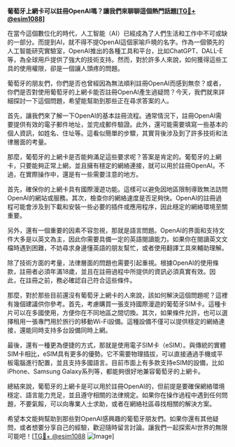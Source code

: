 **葡萄牙上網卡可以註冊OpenAI嗎？讓我們來聊聊這個熱門話題[[TG💪+ @esim1088](https://t.me/s/esim1088)]**

在當今這個數位化的時代，人工智能（AI）已經成為了人們生活和工作中不可或缺的一部分。而提到AI，就不得不提OpenAI這個家喻戶曉的名字。作為一個領先的人工智能研究實驗室，OpenAI推出的各種工具和平台，比如ChatGPT、DALL-E等，為全球用戶提供了強大的技術支持。然而，對於許多人來說，如何獲得這些工具的使用權限，卻是一個讓人頭疼的問題。

葡萄牙的朋友們，你們是否也曾經因為無法順利註冊OpenAI而感到無奈？或者，你們是否對使用葡萄牙的上網卡能否註冊OpenAI產生過疑問？今天，我們就來詳細探討一下這個問題，希望能幫助到那些正在尋求答案的人。

首先，讓我們來了解一下OpenAI的基本註冊流程。通常情況下，註冊OpenAI需要提供有效的電子郵件地址，並完成郵件驗證。此外，還可能需要填寫一些基本的個人資訊，如姓名、住址等。這看似簡單的步驟，其實背後涉及到了許多技術和法律層面的考量。

那麼，葡萄牙的上網卡是否能夠滿足這些要求呢？答案是肯定的。葡萄牙的上網卡，只要能夠正常上網，並且擁有穩定的網絡連接，就可以用於註冊OpenAI。不過，在實際操作中，還是有一些需要注意的地方。

首先，確保你的上網卡具有國際漫遊功能。這樣可以避免因地區限制導致無法訪問OpenAI的網站或服務。其次，檢查你的網絡速度是否足夠快。OpenAI的註冊過程可能會涉及到下載和安裝一些必要的插件或應用程序，因此穩定的網絡環境至關重要。

另外，還有一個重要的因素不容忽視，那就是語言問題。OpenAI的界面和支持文件大多是以英文為主，因此你需要具備一定的英語閱讀能力。如果你在閱讀英文文檔時遇到困難，不妨尋求身邊懂英語的朋友幫忙，或者使用翻譯工具來輔助理解。

除了技術方面的考量，法律層面的問題也需要引起重視。根據OpenAI的使用條款，註冊者必須年滿18歲，並且在註冊過程中所提供的資訊必須真實有效。因此，在註冊之前，務必確認自己符合這些條件。

那麼，對於那些目前還沒有葡萄牙上網卡的人來說，該如何解決這個問題呢？這裡有幾個建議供你參考。首先，考慮購買一張支持國際漫遊的葡萄牙SIM卡。這種卡片可以在多國使用，方便你在不同地區之間切換。其次，如果條件允許，也可以選擇租用一張專門用於旅行的移動Wi-Fi設備。這種設備不僅可以提供穩定的網絡連接，還能同時支持多台設備同時上網。

最後，還有一種更為便捷的方式，那就是使用電子SIM卡（eSIM）。與傳統的實體SIM卡相比，eSIM具有更多的優勢。它不需要物理插拔，可以直接通過手機或平板電腦進行配置，並且支持多國語言。目前市面上有多款支持eSIM的設備，比如iPhone、Samsung Galaxy系列等，都能夠很好地兼容葡萄牙的上網卡。

總結來說，葡萄牙的上網卡是可以用於註冊OpenAI的，但前提是要確保網絡環境穩定、語言能力充足，並且遵守相關的法律規定。如果你在操作過程中遇到任何問題，不要氣餒，可以向專業人士求助，或者在網絡社區尋找相關的解決方案。

希望本文能夠幫助到那些對OpenAI感興趣的葡萄牙朋友們。如果你還有其他疑問，或者想要分享自己的經驗，歡迎隨時留言討論。讓我們一起探索AI世界的無限可能吧！[[TG💪+ @esim1088](https://t.me/s/esim1088) ![Image](https://i.postimg.cc/4NQfJmqS/Snipaste-2025-05-13-00-14-12.png)]